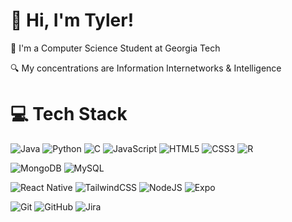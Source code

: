 
# 👋 Hi, I'm Tyler!

🐝 I'm a Computer Science Student at Georgia Tech

🔍 My concentrations are Information Internetworks & Intelligence


# 💻 Tech Stack
![Java](https://img.shields.io/badge/java-%23ED8B00.svg?style=for-the-badge&logo=openjdk&logoColor=white)
![Python](https://img.shields.io/badge/python-3670A0?style=for-the-badge&logo=python&logoColor=ffdd54)
![C](https://img.shields.io/badge/c-%2300599C.svg?style=for-the-badge&logo=c&logoColor=white)
![JavaScript](https://img.shields.io/badge/javascript-%23323330.svg?style=for-the-badge&logo=javascript&logoColor=%23F7DF1E)
![HTML5](https://img.shields.io/badge/html5-%23E34F26.svg?style=for-the-badge&logo=html5&logoColor=white)
![CSS3](https://img.shields.io/badge/css3-%231572B6.svg?style=for-the-badge&logo=css3&logoColor=white)
![R](https://img.shields.io/badge/r-%23276DC3.svg?style=for-the-badge&logo=r&logoColor=white)

![MongoDB](https://img.shields.io/badge/MongoDB-%234ea94b.svg?style=for-the-badge&logo=mongodb&logoColor=white)
![MySQL](https://img.shields.io/badge/mysql-4479A1.svg?style=for-the-badge&logo=mysql&logoColor=white)

![React Native](https://img.shields.io/badge/react_native-%2320232a.svg?style=for-the-badge&logo=react&logoColor=%2361DAFB)
![TailwindCSS](https://img.shields.io/badge/tailwindcss-%2338B2AC.svg?style=for-the-badge&logo=tailwind-css&logoColor=white)
![NodeJS](https://img.shields.io/badge/node.js-6DA55F?style=for-the-badge&logo=node.js&logoColor=white)
![Expo](https://img.shields.io/badge/expo-1C1E24?style=for-the-badge&logo=expo&logoColor=#D04A37)

![Git](https://img.shields.io/badge/git-%23F05033.svg?style=for-the-badge&logo=git&logoColor=white)
![GitHub](https://img.shields.io/badge/github-%23121011.svg?style=for-the-badge&logo=github&logoColor=white)
![Jira](https://img.shields.io/badge/jira-%230A0FFF.svg?style=for-the-badge&logo=jira&logoColor=white)
